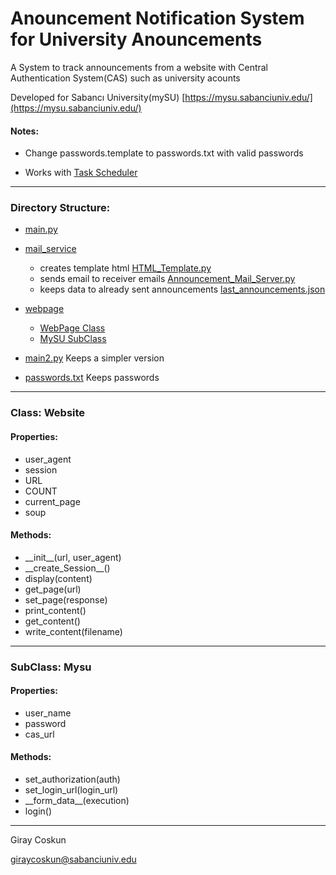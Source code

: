 # Anouncement Notification System for University Anouncements

A System to track announcements from a website with Central Authentication System(CAS) such as university acounts

Developed for Sabancı University(mySU)
[https://mysu.sabanciuniv.edu/](https://mysu.sabanciuniv.edu/)


#### Notes:

- Change passwords.template to passwords.txt with valid passwords 

- Works with [Task Scheduler](https://martechwithme.com/schedule-python-scripts-windows-mac/)

---

### Directory Structure:

- [main.py](https://github.com/giraycoskun/University-Anouncement-System/blob/master/main.py)

- [mail_service](https://github.com/giraycoskun/University-Anouncement-System/tree/master/mail_service)
    - creates template html [HTML_Template.py](https://github.com/giraycoskun/University-Anouncement-System/tree/master/mail_service/HTML_Template.py)
    - sends email to receiver emails [Announcement_Mail_Server.py](https://github.com/giraycoskun/University-Anouncement-System/tree/master/mail_service/Announcement_Mail_Server.py)
    - keeps data to already sent announcements [last_announcements.json](https://github.com/giraycoskun/University-Anouncement-System/tree/master/mail_service/last_announcements.template)

- [webpage](https://github.com/giraycoskun/University-Anouncement-System/tree/master/webpage)
    - [WebPage Class](https://github.com/giraycoskun/University-Anouncement-System/tree/master/webpage/WebPage.py)
    - [MySU SubClass](https://github.com/giraycoskun/University-Anouncement-System/tree/master/webpage/mySU.py)
    
- [main2.py](https://github.com/giraycoskun/University-Anouncement-System/blob/master/main2.py) Keeps a simpler version

- [passwords.txt](https://github.com/giraycoskun/University-Anouncement-System/blob/master/passwords.template) Keeps passwords

---
### Class: Website
#### Properties:
* user_agent
* session
* URL
* COUNT
* current_page
* soup
#### Methods:
* \_\_init__(url, user_agent)
* \_\_create_Session__()
* display(content)
* get_page(url)
* set_page(response)
* print_content()
* get_content()
* write_content(filename)
---

### SubClass: Mysu
#### Properties:
* user_name
* password
* cas_url
#### Methods:
* set_authorization(auth)
* set_login_url(login_url)
* \_\_form_data__(execution)
* login()

---

Giray Coskun

[giraycoskun@sabanciuniv.edu](mailto:giraycoskun@sabanciuniv.edu)
